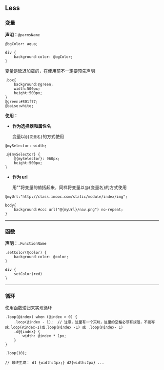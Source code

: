 ## Less

### 变量

**声明：**`@parmsName`

```less
@bgColor: aqua;

div {
    background-color: @bgColor;
}
```

变量是延迟加载的，在使用前不一定要预先声明

```less
.box{
    background:@green;
    width:500px;
    height:500px;
}
@green:#801f77;
@baise:white;
```

**使用：**

- **作为选择器和属性名**

  变量以`@{变量名}`的方式使用

```less
@mySelector: width;

.@{mySelector} {
    @{mySelector}: 960px;
    height:500px;
}
```

- **作为 url**

  用""将变量的值括起来，同样将变量以@{变量名}的方式使用

```less
@myUrl:"http://class.imooc.com/static/module/index/img";

body{
    background:#ccc url("@{myUrl}/nav.png") no-repeat;
}
```

----

### 函数

**声明：**`.FunctionName`

```less
.setColor(@color) {
    background-color: @color;
}

div {
    setColor(red)
}
```

----

### 循环

使用函数递归来实现循环

```less
.loop(@index) when (@index > 0) {
    .loop(@index - 1);	// 注意，这里有一个天坑，这里的空格必须有规范，不能写成.loop(@index-1)或.loop(@index -1) 或 .loop(@index- 1)
    .d@{index} {
        width: @index * 1px;
    }
}

.loop(10);

// 最终生成： d1 {width:1px;} d2{width:2px} ...

```

